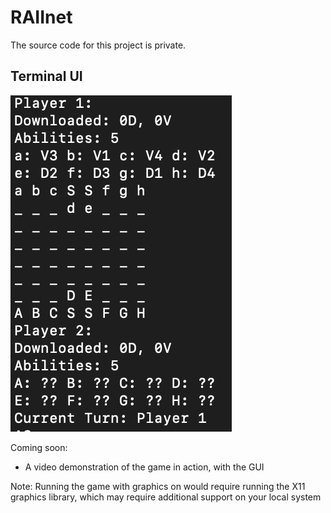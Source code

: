 # RAIInet

The source code for this project is private.

## Terminal UI
![Terminal Screenshot](Terminal_GUI_Image.png)


Coming soon: 
- A video demonstration of the game in action, with the GUI

Note: Running the game with graphics on would require running the X11 graphics library, which may require additional support on your local system

